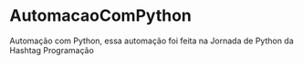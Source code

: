 # AutomacaoComPython
Automação com Python, essa automação foi feita na Jornada de Python da Hashtag Programação
